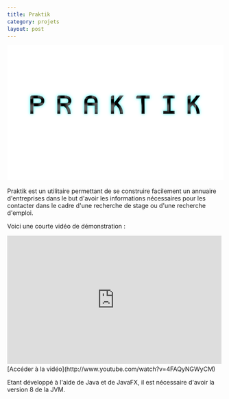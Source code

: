 ```yaml
---
title: Praktik
category: projets
layout: post
---
```


![Praktik logo](data/praktik/logo.png)

Praktik est un utilitaire permettant de se construire facilement un annuaire d'entreprises dans le but d'avoir les informations nécessaires pour les contacter dans le cadre d'une recherche de stage ou d'une recherche d'emploi.

Voici une courte vidéo de démonstration :

<iframe width="500" height="300" src="https://www.youtube.com/embed/4FAQyNGWyCM" frameborder="0" allowfullscreen></iframe>
[Accéder à la vidéo](http://www.youtube.com/watch?v=4FAQyNGWyCM)

Etant développé à l'aide de Java et de JavaFX, il est nécessaire d'avoir la version 8 de la JVM.
